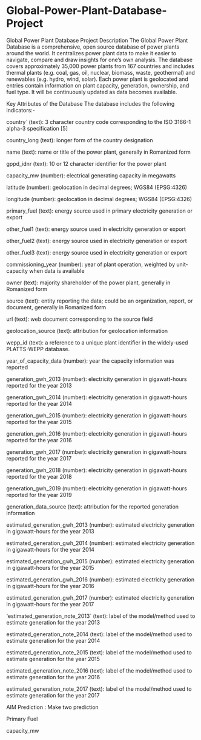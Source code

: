 # Global-Power-Plant-Database-Project
Global Power Plant Database Project
Description
The Global Power Plant Database is a comprehensive, open source database of power plants around the world. It centralizes power plant data to make it easier to navigate, compare and draw insights for one’s own analysis. The database covers approximately 35,000 power plants from 167 countries and includes thermal plants (e.g. coal, gas, oil, nuclear, biomass, waste, geothermal) and renewables (e.g. hydro, wind, solar). Each power plant is geolocated and entries contain information on plant capacity, generation, ownership, and fuel type. It will be continuously updated as data becomes available.

Key Attributes of the Database
The database includes the following indicators:-

country` (text): 3 character country code corresponding to the ISO 3166-1 alpha-3 specification [5]

country_long (text): longer form of the country designation

name (text): name or title of the power plant, generally in Romanized form

gppd_idnr (text): 10 or 12 character identifier for the power plant

capacity_mw (number): electrical generating capacity in megawatts

latitude (number): geolocation in decimal degrees; WGS84 (EPSG:4326)

longitude (number): geolocation in decimal degrees; WGS84 (EPSG:4326)

primary_fuel (text): energy source used in primary electricity generation or export

other_fuel1 (text): energy source used in electricity generation or export

other_fuel2 (text): energy source used in electricity generation or export

other_fuel3 (text): energy source used in electricity generation or export

commissioning_year (number): year of plant operation, weighted by unit-capacity when data is available

owner (text): majority shareholder of the power plant, generally in Romanized form

source (text): entity reporting the data; could be an organization, report, or document, generally in Romanized form

url (text): web document corresponding to the source field

geolocation_source (text): attribution for geolocation information

wepp_id (text): a reference to a unique plant identifier in the widely-used PLATTS-WEPP database.

year_of_capacity_data (number): year the capacity information was reported

generation_gwh_2013 (number): electricity generation in gigawatt-hours reported for the year 2013

generation_gwh_2014 (number): electricity generation in gigawatt-hours reported for the year 2014

generation_gwh_2015 (number): electricity generation in gigawatt-hours reported for the year 2015

generation_gwh_2016 (number): electricity generation in gigawatt-hours reported for the year 2016

generation_gwh_2017 (number): electricity generation in gigawatt-hours reported for the year 2017

generation_gwh_2018 (number): electricity generation in gigawatt-hours reported for the year 2018

generation_gwh_2019 (number): electricity generation in gigawatt-hours reported for the year 2019

generation_data_source (text): attribution for the reported generation information

estimated_generation_gwh_2013 (number): estimated electricity generation in gigawatt-hours for the year 2013

estimated_generation_gwh_2014 (number): estimated electricity generation in gigawatt-hours for the year 2014

estimated_generation_gwh_2015 (number): estimated electricity generation in gigawatt-hours for the year 2015

estimated_generation_gwh_2016 (number): estimated electricity generation in gigawatt-hours for the year 2016

estimated_generation_gwh_2017 (number): estimated electricity generation in gigawatt-hours for the year 2017

'estimated_generation_note_2013` (text): label of the model/method used to estimate generation for the year 2013

estimated_generation_note_2014 (text): label of the model/method used to estimate generation for the year 2014

estimated_generation_note_2015 (text): label of the model/method used to estimate generation for the year 2015

estimated_generation_note_2016 (text): label of the model/method used to estimate generation for the year 2016

estimated_generation_note_2017 (text): label of the model/method used to estimate generation for the year 2017

AIM
Prediction : Make two prediction

Primary Fuel

capacity_mw

